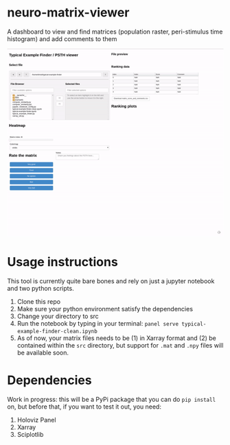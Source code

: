 # neuro-matrix-viewer
A dashboard to view and find matrices (population raster, peri-stimulus time histogram) and add comments to them

![Typical example finder demo gif](typical-example-finder-demo.gif)

# Usage instructions 

This tool is currently quite bare bones and rely on just a jupyter notebook and two python scripts.

 1. Clone this repo
 2. Make sure your python environment satisfy the dependencies
 3. Change your directory to src
 4. Run the notebook by typing in your terminal: `panel serve typical-example-finder-clean.ipynb`
 5. As of now, your matrix files needs to be (1) in Xarray format and (2) be contained within the `src` directory, but support for `.mat` and `.npy` files will be available soon.


# Dependencies 

Work in progress: this will be a PyPi package that you can do `pip install` on, but before that, if you want to test it out, you need:

 1. Holoviz Panel
 2. Xarray 
 3. Sciplotlib 

